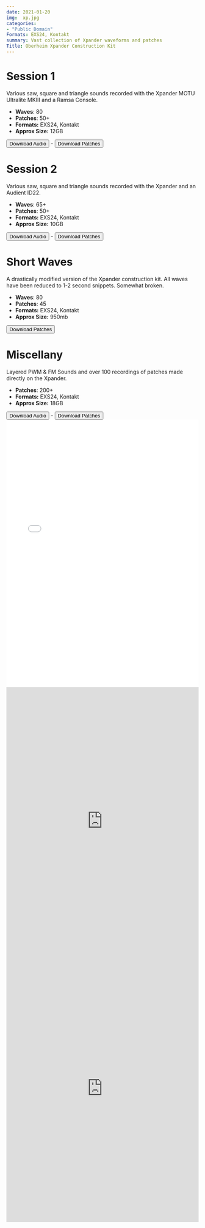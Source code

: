 ```yaml
---
date: 2021-01-20
img:  xp.jpg
categories: 
- "Public Domain"
Formats: EXS24, Kontakt
summary: Vast collection of Xpander waveforms and patches 
Title: Oberheim Xpander Construction Kit
---
```



# Session 1

Various saw, square and triangle sounds recorded with the Xpander MOTU Ultralite MKIII and a Ramsa Console.

-   **Waves**: 80
-   **Patches**: 50+
-   **Formats:** EXS24, Kontakt
-   **Approx Size:** 12GB

<div class="buttons"> <a href="https://www.dropbox.com/sh/kdk6avmpcbt82qz/AAB0czyW1CQ4wZ82_q3yfUBSa?dl=0"> <button>Download Audio</button></a> - <a href="https://github.com/publicsamples/Oberheim-Xpander-CK--Session-1"> <button>Download Patches</button></a></div>

# Session 2

Various saw, square and triangle sounds recorded with the Xpander and an Audient ID22.

-   **Waves**: 65+
-   **Patches**: 50+
-   **Formats:** EXS24, Kontakt
-   **Approx Size:** 10GB

<div class="buttons"> <a href="https://www.dropbox.com/sh/19rwzpsl01kobp7/AAA71wvPYip7wyxR-ZgsDxJPa?dl=0"> <button>Download Audio</button></a> - <a href="https://github.com/publicsamples/Oberheim-Xpander-CK-Session-2"> <button>Download Patches</button></a></div>

# Short Waves
 
A drastically modified version of the Xpander construction kit. All waves have been reduced to 1-2 second snippets. Somewhat broken.

-   **Waves**: 80
-   **Patches**: 45
-   **Formats:** EXS24, Kontakt
-   **Approx Size:** 950mb

<div class="buttons"> <form method="get" action="https://github.com/publicsamples/Oberheim-Xpander-CK--Short-Waves"> <button>Download Patches</button></a></div>

# Miscellany


Layered PWM & FM Sounds and over 100 recordings of patches made directly on the Xpander.

-   **Patches**: 200+
-   **Formats:** EXS24, Kontakt
-   **Approx Size:** 18GB

<div class="buttons"> <a href="https://www.dropbox.com/sh/2pfl21whj2xvvl3/AAD3ipDE8RpIs8GBy8ICG8A0a?dl=0"> <button>Download Audio</button></a> - <a href="https://github.com/publicsamples/Oberheim-Xpander-Miscellany"> <button>Download Patches</button></a></div>




<iframe width="100%" height="700px" src="/Demos/demos/xp.html" scrolling="no" frameborder="0" allow="accelerometer; autoplay; clipboard-write; encrypted-media; gyroscope; picture-in-picture" allowfullscreen></iframe>

<iframe width="100%" height="700px" src="https://www.youtube.com/embed/dgiAJXgHjgw" title="YouTube video player" scrolling="no" frameborder="0" allow="accelerometer; autoplay; clipboard-write; encrypted-media; gyroscope; picture-in-picture" allowfullscreen></iframe>

<iframe width="100%" height="700px" src="https://www.youtube.com/embed/vJZg7-DJKcg" title="YouTube video player" scrolling="no" frameborder="0" allow="accelerometer; autoplay; clipboard-write; encrypted-media; gyroscope; picture-in-picture" allowfullscreen></iframe>


